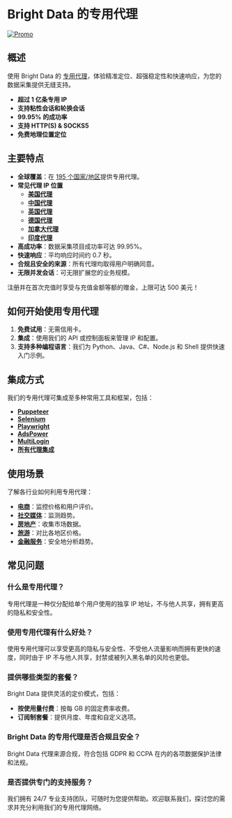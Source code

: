 # Bright Data 的专用代理

[![Promo](https://github.com/bright-cn/LinkedIn-Scraper/blob/main/Proxies%20and%20scrapers%20GitHub%20bonus%20banner.png)](https://www.bright.cn/solutions/dedicated-proxies)

## 概述
使用 Bright Data 的 [专用代理](https://www.bright.cn/solutions/dedicated-proxies)，体验精准定位、超强稳定性和快速响应，为您的数据采集提供无缝支持。

- **超过 1 亿条专用 IP**
- **支持粘性会话和轮换会话**
- **99.95% 的成功率**
- **支持 HTTP(S) & SOCKS5**
- **免费地理位置定位**

## 主要特点
- **全球覆盖**：在 [195 个国家/地区](https://www.bright.cn/locations)提供专用代理。
- **常见代理 IP 位置**
    - [**美国代理**](https://www.bright.cn/locations/united-states)
    - [**中国代理**](https://www.bright.cn/locations/cn)
    - [**英国代理**](https://www.bright.cn/locations/gb)
    - [**德国代理**](https://www.bright.cn/locations/de)
    - [**加拿大代理**](https://www.bright.cn/locations/ca)
    - [**印度代理**](https://www.bright.cn/locations/in)
- **高成功率**：数据采集项目成功率可达 99.95%。
- **快速响应**：平均响应时间约 0.7 秒。
- **合规且安全的来源**：所有代理均取得用户明确同意。
- **无限并发会话**：可无限扩展您的业务规模。

注册并在首次充值时享受与充值金额等额的赠金，上限可达 500 美元！

## 如何开始使用专用代理
1. **免费试用**：无需信用卡。
2. **集成**：使用我们的 API 或控制面板来管理 IP 和配置。
3. **支持多种编程语言**：我们为 Python、Java、C#、Node.js 和 Shell 提供快速入门示例。

## 集成方式
我们的专用代理可集成至多种常用工具和框架，包括：

- [**Puppeteer**](https://www.bright.cn/integration/puppeteer)
- [**Selenium**](https://www.bright.cn/integration/selenium)
- [**Playwright**](https://www.bright.cn/integration/playwright)
- [**AdsPower**](https://www.bright.cn/integration/adspower)
- [**MultiLogin**](https://www.bright.cn/integration/multilogin)
- [**所有代理集成**](https://www.bright.cn/integration)

## 使用场景
了解各行业如何利用专用代理：

- [**电商**](https://www.bright.cn/use-cases/ecommerce)：监控价格和用户评价。
- [**社交媒体**](https://www.bright.cn/use-cases/social-media-for-marketing)：监测趋势。
- [**房地产**](https://www.bright.cn/use-cases/real-estate)：收集市场数据。
- [**旅游**](https://www.bright.cn/use-cases/travel)：对比各地区价格。
- [**金融服务**](https://www.bright.cn/use-cases/financial)：安全地分析趋势。

## 常见问题

### 什么是专用代理？
专用代理是一种仅分配给单个用户使用的独享 IP 地址，不与他人共享，拥有更高的隐私和安全性。

### 使用专用代理有什么好处？
使用专用代理可以享受更高的隐私与安全性、不受他人流量影响而拥有更快的速度，同时由于 IP 不与他人共享，封禁或被列入黑名单的风险也更低。

### 提供哪些类型的套餐？
Bright Data 提供灵活的定价模式，包括：
- **按使用量付费**：按每 GB 的固定费率收费。
- **订阅制套餐**：提供月度、年度和自定义选项。

### Bright Data 的专用代理是否合规且安全？
Bright Data 代理来源合规，符合包括 GDPR 和 CCPA 在内的各项数据保护法律和法规。

### 是否提供专门的支持服务？
我们拥有 24/7 专业支持团队，可随时为您提供帮助。欢迎联系我们，探讨您的需求并充分利用我们的专用代理网络。

